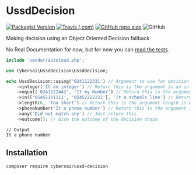 # UssdDecision
[![Packagist Version](https://img.shields.io/packagist/v/cybersai/ussd-decision?style=for-the-badge)](https://packagist.org/packages/cybersai/ussd-decision)
[![Travis (.com)](https://img.shields.io/travis/cybersai/ussd-decision?style=for-the-badge)](https://travis-ci.com/cybersai/ussd-decision)
[![GitHub repo size](https://img.shields.io/github/repo-size/cybersai/ussd-decision?style=for-the-badge)](https://github.com/CyberSai/ussd-decision)
![GitHub](https://img.shields.io/github/license/cybersai/ussd-decision?style=for-the-badge)

Making decision using an Object Oriented Decision fallback

No Real Documentation for now, but for now you can [read the tests](https://github.com/cybersai/ussd-decision/blob/master/tests/UssdDecisionTest.php).
```php
include 'vendor/autoload.php';

use Cybersai\UssdDecision\UssdDecision;

echo UssdDecision::using('0241122331') // Argument to use for decision making
    ->integer('It an integer') // Return this is the argument is an integer
    ->equal('0241122442', 'It my Number') // Return this is the argument is equal to the parameter given
    ->in(['05451111111', '05452222222'], 'It a schools line') // Return this is the argument is array provider
    ->length(6, 'Too short') // Return this is the argument length is 6
    ->phoneNumber('It a phone number') // Return this is the argument is a valid phone number
    ->any('Did not match any') // Just return this
    ->outcome(); // Give the outcome of the decision chain

```
```text
// Output
It a phone number
```

## Installation
`composer require cybersai/ussd-decision`
